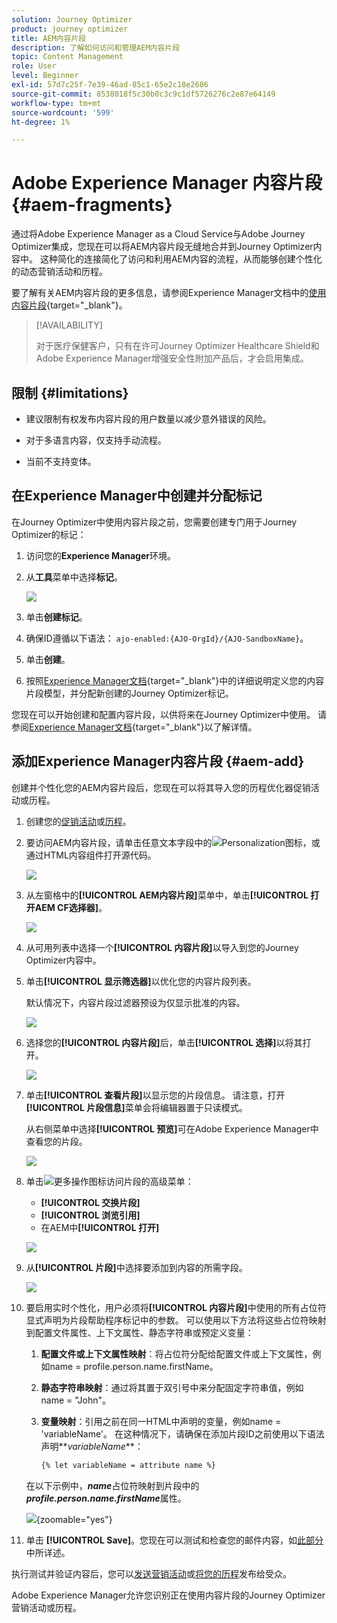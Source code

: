 ```yaml
---
solution: Journey Optimizer
product: journey optimizer
title: AEM内容片段
description: 了解如何访问和管理AEM内容片段
topic: Content Management
role: User
level: Beginner
exl-id: 57d7c25f-7e39-46ad-85c1-65e2c18e2686
source-git-commit: 8538018f5c30b0c3c9c1df5726276c2e87e64149
workflow-type: tm+mt
source-wordcount: '599'
ht-degree: 1%

---
```


# Adobe Experience Manager 内容片段 {#aem-fragments}

通过将Adobe Experience Manager as a Cloud Service与Adobe Journey Optimizer集成，您现在可以将AEM内容片段无缝地合并到Journey Optimizer内容中。 这种简化的连接简化了访问和利用AEM内容的流程，从而能够创建个性化的动态营销活动和历程。

要了解有关AEM内容片段的更多信息，请参阅Experience Manager文档中的[使用内容片段](https://experienceleague.adobe.com/en/docs/experience-manager-cloud-service/content/sites/administering/content-fragments/overview){target="_blank"}。

>[!AVAILABILITY]
>
>对于医疗保健客户，只有在许可Journey Optimizer Healthcare Shield和Adobe Experience Manager增强安全性附加产品后，才会启用集成。

## 限制 {#limitations}

* 建议限制有权发布内容片段的用户数量以减少意外错误的风险。

* 对于多语言内容，仅支持手动流程。

* 当前不支持变体。

## 在Experience Manager中创建并分配标记

在Journey Optimizer中使用内容片段之前，您需要创建专门用于Journey Optimizer的标记：

1. 访问您的&#x200B;**Experience Manager**&#x200B;环境。

1. 从&#x200B;**工具**&#x200B;菜单中选择&#x200B;**标记**。

   ![](assets/do-not-localize/aem_tag_1.png)

1. 单击&#x200B;**创建标记**。

1. 确保ID遵循以下语法： `ajo-enabled:{AJO-OrgId}/{AJO-SandboxName}`。

1. 单击&#x200B;**创建**。

1. 按照[Experience Manager文档](https://experienceleague.adobe.com/en/docs/experience-manager-cloud-service/content/sites/administering/content-fragments/content-fragment-models){target="_blank"}中的详细说明定义您的内容片段模型，并分配新创建的Journey Optimizer标记。

您现在可以开始创建和配置内容片段，以供将来在Journey Optimizer中使用。 请参阅[Experience Manager文档](https://experienceleague.adobe.com/en/docs/experience-manager-cloud-service/content/sites/administering/content-fragments/managing){target="_blank"}以了解详情。

## 添加Experience Manager内容片段 {#aem-add}

创建并个性化您的AEM内容片段后，您现在可以将其导入您的历程优化器促销活动或历程。

1. 创建您的[促销活动](../campaigns/create-campaign.md)或[历程](../building-journeys/journey-gs.md)。

1. 要访问AEM内容片段，请单击任意文本字段中的![Personalization图标](assets/do-not-localize/Smock_PersonalizationField_18_N.svg)，或通过HTML内容组件打开源代码。

   ![](assets/aem_campaign_2.png)

1. 从左窗格中的&#x200B;**[!UICONTROL AEM内容片段]**&#x200B;菜单中，单击&#x200B;**[!UICONTROL 打开AEM CF选择器]**。

   ![](assets/aem_campaign_3.png)

1. 从可用列表中选择一个&#x200B;**[!UICONTROL 内容片段]**&#x200B;以导入到您的Journey Optimizer内容中。

1. 单击&#x200B;**[!UICONTROL 显示筛选器]**&#x200B;以优化您的内容片段列表。

   默认情况下，内容片段过滤器预设为仅显示批准的内容。

   ![](assets/aem_campaign_4.png)

1. 选择您的&#x200B;**[!UICONTROL 内容片段]**&#x200B;后，单击&#x200B;**[!UICONTROL 选择]**&#x200B;以将其打开。

   ![](assets/aem_campaign_5.png)

1. 单击&#x200B;**[!UICONTROL 查看片段]**&#x200B;以显示您的片段信息。 请注意，打开&#x200B;**[!UICONTROL 片段信息]**&#x200B;菜单会将编辑器置于只读模式。

   从右侧菜单中选择&#x200B;**[!UICONTROL 预览]**&#x200B;可在Adobe Experience Manager中查看您的片段。

   ![](assets/aem_campaign_7.png)

1. 单击![更多操作图标](assets/do-not-localize/Smock_MoreSmallList_18_N.svg)访问片段的高级菜单：

   * **[!UICONTROL 交换片段]**
   * **[!UICONTROL 浏览引用]**
   * 在AEM中&#x200B;**[!UICONTROL 打开]**

   ![](assets/aem_campaign_8.png)

1. 从&#x200B;**[!UICONTROL 片段]**&#x200B;中选择要添加到内容的所需字段。
   <!--
    Note that if you choose to copy the value, any future updates to the Content Fragment will not be reflected in your campaign or journey. However, using dynamic placeholders ensures real-time updates.-->

   ![](assets/aem_campaign_6.png)

1. 要启用实时个性化，用户必须将&#x200B;**[!UICONTROL 内容片段]**&#x200B;中使用的所有占位符显式声明为片段帮助程序标记中的参数。 可以使用以下方法将这些占位符映射到配置文件属性、上下文属性、静态字符串或预定义变量：

   1. **配置文件或上下文属性映射**：将占位符分配给配置文件或上下文属性，例如name = profile.person.name.firstName。

   1. **静态字符串映射**：通过将其置于双引号中来分配固定字符串值，例如name = &quot;John&quot;。

   1. **变量映射**：引用之前在同一HTML中声明的变量，例如name = &#39;variableName&#39;。
在这种情况下，请确保在添加片段ID之前使用以下语法声明**_variableName_**：

      ```html
      {% let variableName = attribute name %} 
      ```

   在以下示例中，**_name_**&#x200B;占位符映射到片段中的&#x200B;**_profile.person.name.firstName_**&#x200B;属性。

   ![](assets/aem_campaign_9.png){zoomable="yes"}


1. 单击 **[!UICONTROL Save]**。您现在可以测试和检查您的邮件内容，如[此部分](../content-management/preview.md)中所详述。

执行测试并验证内容后，您可以[发送营销活动](../campaigns/review-activate-campaign.md)或[将您的历程](../building-journeys/publishing-the-journey.md)发布给受众。

Adobe Experience Manager允许您识别正在使用内容片段的Journey Optimizer营销活动或历程。
